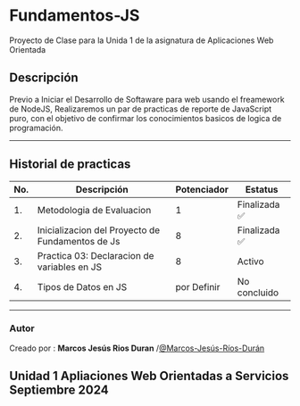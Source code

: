 # Fundamentos-JS
 Proyecto de Clase para la Unida 1 de la asignatura de Aplicaciones Web Orientada
## Descripción
Previo a Iniciar el Desarrollo de Softaware para web usando el freamework de NodeJS, Realizaremos
un par de practicas de reporte de JavaScript puro, con el objetivo de confirmar los conocimientos basicos de logica de programación.

***
## Historial de practicas
|No.|Descripción|Potenciador| Estatus|
|--|--|--|--|
|1. | Metodologia de Evaluacion |1|Finalizada ✅|
|2. | Inicializacion del Proyecto de Fundamentos de Js |8|Finalizada ✅|
|3. | Practica 03: Declaracion de variables en JS |8|Activo|
|4. | Tipos de Datos en JS|por Definir|No concluido|

***
### Autor
Creado por : **Marcos Jesús Rios Duran** /[@Marcos-Jesús-Ríos-Durán](https://github.com/Marcos-Jesus-Rios-Duran)

Unidad 1  Apliaciones Web Orientadas a Servicios 
Septiembre 2024
---